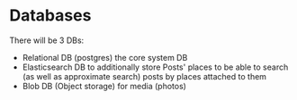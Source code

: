# Databases

There will be 3 DBs:

- Relational DB (postgres) the core system DB
- Elasticsearch DB to additionally store Posts' places to be able to search (as well as approximate search) posts by places attached to them
- Blob DB (Object storage) for media (photos)
